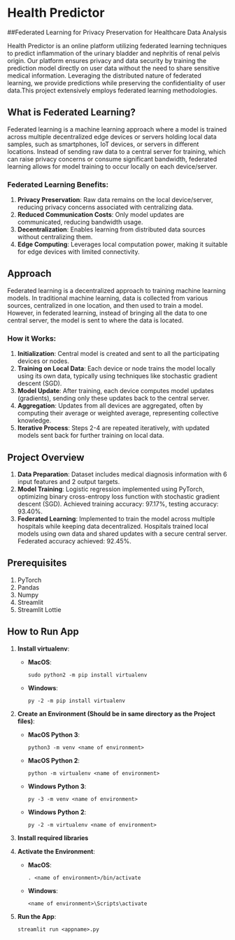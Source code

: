 # Health Predictor
##Federated Learning for Privacy Preservation for Healthcare Data Analysis

Health Predictor is an online platform utilizing federated learning techniques to predict inflammation of the urinary bladder and nephritis of renal pelvis origin. Our platform ensures privacy and data security by training the prediction model directly on user data without the need to share sensitive medical information. Leveraging the distributed nature of federated learning, we provide predictions while preserving the confidentiality of user data.This project extensively employs federated learning methodologies.

## What is Federated Learning?

Federated learning is a machine learning approach where a model is trained across multiple decentralized edge devices or servers holding local data samples, such as smartphones, IoT devices, or servers in different locations. Instead of sending raw data to a central server for training, which can raise privacy concerns or consume significant bandwidth, federated learning allows for model training to occur locally on each device/server.

### Federated Learning Benefits:
1. **Privacy Preservation**: Raw data remains on the local device/server, reducing privacy concerns associated with centralizing data.
2. **Reduced Communication Costs**: Only model updates are communicated, reducing bandwidth usage.
3. **Decentralization**: Enables learning from distributed data sources without centralizing them.
4. **Edge Computing**: Leverages local computation power, making it suitable for edge devices with limited connectivity.

## Approach

Federated learning is a decentralized approach to training machine learning models. In traditional machine learning, data is collected from various sources, centralized in one location, and then used to train a model. However, in federated learning, instead of bringing all the data to one central server, the model is sent to where the data is located.

### How it Works:
1. **Initialization**: Central model is created and sent to all the participating devices or nodes.
2. **Training on Local Data**: Each device or node trains the model locally using its own data, typically using techniques like stochastic gradient descent (SGD).
3. **Model Update**: After training, each device computes model updates (gradients), sending only these updates back to the central server.
4. **Aggregation**: Updates from all devices are aggregated, often by computing their average or weighted average, representing collective knowledge.
5. **Iterative Process**: Steps 2-4 are repeated iteratively, with updated models sent back for further training on local data.

## Project Overview

1. **Data Preparation**: Dataset includes medical diagnosis information with 6 input features and 2 output targets.
2. **Model Training**: Logistic regression implemented using PyTorch, optimizing binary cross-entropy loss function with stochastic gradient descent (SGD). Achieved training accuracy: 97.17%, testing accuracy: 93.40%.
3. **Federated Learning**: Implemented to train the model across multiple hospitals while keeping data decentralized. Hospitals trained local models using own data and shared updates with a secure central server. Federated accuracy achieved: 92.45%.

## Prerequisites

1. PyTorch
2. Pandas
3. Numpy
4. Streamlit
5. Streamlit Lottie

## How to Run App

1. **Install virtualenv**:
    - **MacOS**: 
        ```
        sudo python2 -m pip install virtualenv
        ```
    - **Windows**: 
        ```
        py -2 -m pip install virtualenv
        ```

2. **Create an Environment (Should be in same directory as the Project files)**:
    - **MacOS Python 3**: 
        ```
        python3 -m venv <name of environment>
        ```
    - **MacOS Python 2**: 
        ```
        python -m virtualenv <name of environment>
        ```
    - **Windows Python 3**: 
        ```
        py -3 -m venv <name of environment>
        ```
    - **Windows Python 2**: 
        ```
        py -2 -m virtualenv <name of environment>
        ```

3. **Install required libraries**

4. **Activate the Environment**:
    - **MacOS**: 
        ```
        . <name of environment>/bin/activate
        ```
    - **Windows**: 
        ```
        <name of environment>\Scripts\activate
        ```

5. **Run the App**:
    ```
    streamlit run <appname>.py
    ```
